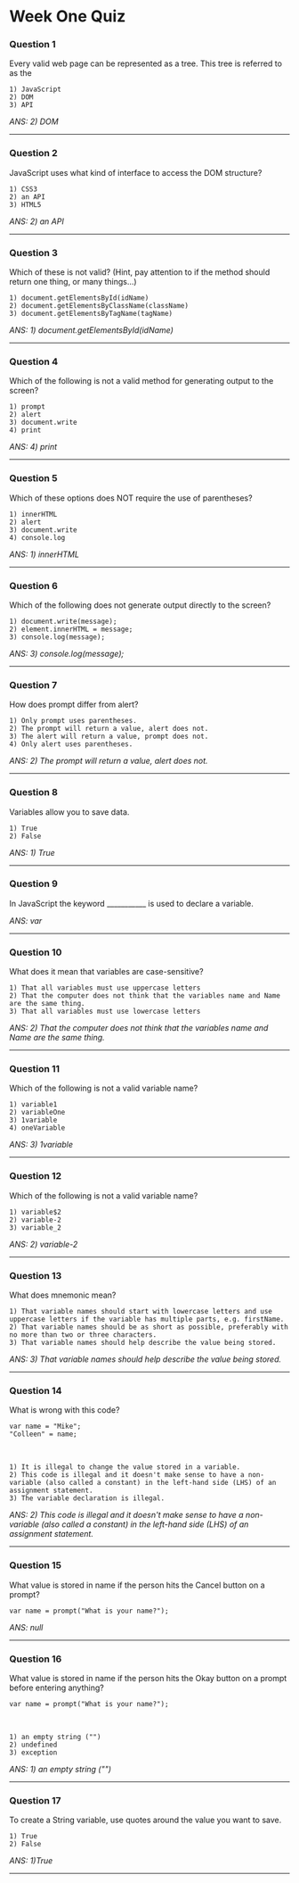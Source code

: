 # Week One Quiz

### Question 1
Every valid web page can be represented as a tree.  This tree is referred to as the

    1) JavaScript
    2) DOM
    3) API

_ANS: 2) DOM_<hr>

### Question 2
JavaScript uses what kind of interface to access the DOM structure?

    1) CSS3
    2) an API
    3) HTML5

_ANS: 2) an API_<hr>

### Question 3
Which of these is not valid?  (Hint, pay attention to if the method should return one thing, or many things...)

    1) document.getElementsById(idName)
    2) document.getElementsByClassName(className)
    3) document.getElementsByTagName(tagName)

_ANS: 1) document.getElementsById(idName)_<hr>

### Question 4
Which of the following is not a valid method for generating output to the screen?

    1) prompt
    2) alert
    3) document.write
    4) print

_ANS: 4) print_<hr>

### Question 5
Which of these options does NOT require the use of parentheses?

    1) innerHTML
    2) alert
    3) document.write
    4) console.log

_ANS: 1) innerHTML_<hr>

### Question 6
Which of the following does not generate output directly to the screen?

    1) document.write(message);
    2) element.innerHTML = message;
    3) console.log(message);

_ANS: 3) console.log(message);_<hr>

### Question 7
How does prompt differ from alert?

    1) Only prompt uses parentheses.
    2) The prompt will return a value, alert does not.
    3) The alert will return a value, prompt does not.
    4) Only alert uses parentheses.

_ANS: 2) The prompt will return a value, alert does not._<hr>

### Question 8
Variables allow you to save data.

    1) True
    2) False

_ANS: 1) True_<hr>

### Question 9
In JavaScript the keyword ___________ is used to declare a variable.

_ANS: var_<hr>

### Question 10
What does it mean that variables are case-sensitive?

    1) That all variables must use uppercase letters
    2) That the computer does not think that the variables name and Name are the same thing.
    3) That all variables must use lowercase letters

_ANS: 2) That the computer does not think that the variables name and Name are the same thing._<hr>

### Question 11
Which of the following is not a valid variable name?

    1) variable1
    2) variableOne
    3) 1variable
    4) oneVariable

_ANS: 3) 1variable_<hr>

### Question 12
Which of the following is not a valid variable name?

    1) variable$2
    2) variable-2
    3) variable_2

_ANS: 2) variable-2_<hr>

### Question 13
What does mnemonic mean?

    1) That variable names should start with lowercase letters and use uppercase letters if the variable has multiple parts, e.g. firstName.
    2) That variable names should be as short as possible, preferably with no more than two or three characters.
    3) That variable names should help describe the value being stored.

_ANS: 3) That variable names should help describe the value being stored._<hr>

### Question 14
What is wrong with this code?

    var name = "Mike";
    "Colleen" = name;
<br>

    1) It is illegal to change the value stored in a variable.
    2) This code is illegal and it doesn't make sense to have a non-variable (also called a constant) in the left-hand side (LHS) of an assignment statement.
    3) The variable declaration is illegal.

_ANS: 2) This code is illegal and it doesn't make sense to have a non-variable (also called a constant) in the left-hand side (LHS) of an assignment statement._<hr>

### Question 15
What value is stored in name if the person hits the Cancel button on a prompt?

    var name = prompt("What is your name?");

_ANS: null_<hr>

### Question 16
What value is stored in name if the person hits the Okay button on a prompt before entering anything?

    var name = prompt("What is your name?");
<br>

    1) an empty string ("")
    2) undefined
    3) exception
  
_ANS: 1) an empty string ("")_<hr>

### Question 17
To create a String variable, use quotes around the value you want to save.

    1) True
    2) False

_ANS: 1)True_<hr>







